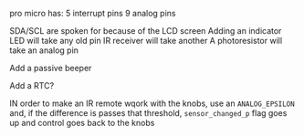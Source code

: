 
pro micro has:
  5 interrupt pins
  9 analog pins

SDA/SCL are spoken for because of the LCD screen
Adding an indicator LED will take any old pin
IR receiver will take another
A photoresistor will take an analog pin

Add a passive beeper

Add a RTC?

IN order to make an IR remote wqork with the knobs,
use an  `ANALOG_EPSILON` and, if the difference is
passes that threshold, `sensor_changed_p` flag goes
up and control goes back to the knobs
